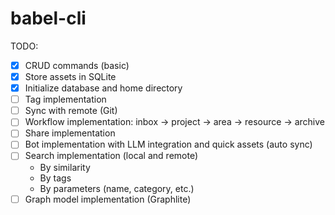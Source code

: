 # babel-cli

TODO:

- [x] CRUD commands (basic)
- [x] Store assets in SQLite
- [x] Initialize database and home directory
- [ ] Tag implementation
- [ ] Sync with remote (Git)
- [ ] Workflow implementation: inbox -> project -> area -> resource -> archive
- [ ] Share implementation
- [ ] Bot implementation with LLM integration and quick assets (auto sync)
- [ ] Search implementation (local and remote)
  - By similarity
  - By tags
  - By parameters (name, category, etc.)
- [ ] Graph model implementation (Graphlite)
